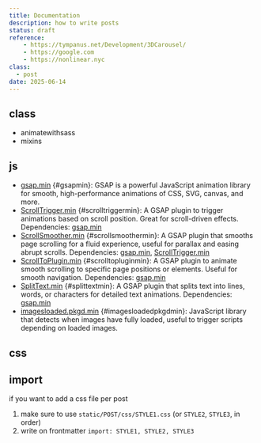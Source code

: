 ```yaml
---
title: Documentation
description: how to write posts
status: draft
reference:
    - https://tympanus.net/Development/3DCarousel/
    - https://google.com
    - https://nonlinear.nyc
class:
  - post
date: 2025-06-14
---
```


## class

- animatewithsass
- mixins

## js

- [gsap.min](https://greensock.com/gsap) {#gsapmin}: GSAP is a powerful JavaScript animation library for smooth, high-performance animations of CSS, SVG, canvas, and more.
- [ScrollTrigger.min](https://greensock.com/scrolltrigger) {#scrolltriggermin}: A GSAP plugin to trigger animations based on scroll position. Great for scroll-driven effects. Dependencies: [gsap.min](#gsapmin)
- [ScrollSmoother.min](https://greensock.com/scrollsmoother) {#scrollsmoothermin}: A GSAP plugin that smooths page scrolling for a fluid experience, useful for parallax and easing abrupt scrolls. Dependencies: [gsap.min](#gsapmin), [ScrollTrigger.min](#scrolltriggermin)
- [ScrollToPlugin.min](https://greensock.com/scrolltoplugin) {#scrolltopluginmin}: A GSAP plugin to animate smooth scrolling to specific page positions or elements. Useful for smooth navigation. Dependencies: [gsap.min](#gsapmin)
- [SplitText.min](https://greensock.com/splittext) {#splittextmin}: A GSAP plugin that splits text into lines, words, or characters for detailed text animations. Dependencies: [gsap.min](#gsapmin)
- [imagesloaded.pkgd.min](https://imagesloaded.desandro.com/) {#imagesloadedpkgdmin}: JavaScript library that detects when images have fully loaded, useful to trigger scripts depending on loaded images.


## css

## import

if you want to add a css file per post
1. make sure to use `static/POST/css/STYLE1.css` (or `STYLE2`, `STYLE3`, in order)
2. write on frontmatter `import: STYLE1, STYLE2, STYLE3`
